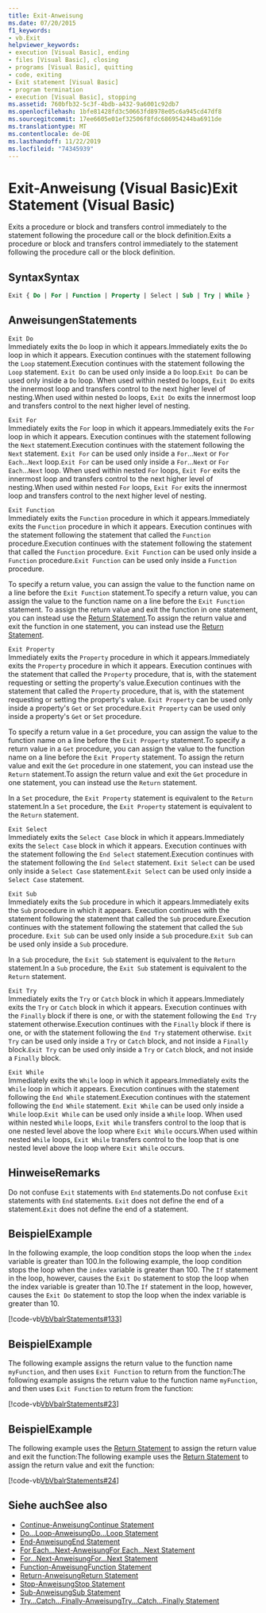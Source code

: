 ```yaml
---
title: Exit-Anweisung
ms.date: 07/20/2015
f1_keywords:
- vb.Exit
helpviewer_keywords:
- execution [Visual Basic], ending
- files [Visual Basic], closing
- programs [Visual Basic], quitting
- code, exiting
- Exit statement [Visual Basic]
- program termination
- execution [Visual Basic], stopping
ms.assetid: 760bfb32-5c3f-4bdb-a432-9a6001c92db7
ms.openlocfilehash: 1bfe81428fd3c50663fd8978e05c6a945cd47df8
ms.sourcegitcommit: 17ee6605e01ef32506f8fdc686954244ba6911de
ms.translationtype: MT
ms.contentlocale: de-DE
ms.lasthandoff: 11/22/2019
ms.locfileid: "74345939"
---
```

# <a name="exit-statement-visual-basic"></a><span data-ttu-id="bb2ad-102">Exit-Anweisung (Visual Basic)</span><span class="sxs-lookup"><span data-stu-id="bb2ad-102">Exit Statement (Visual Basic)</span></span>

<span data-ttu-id="bb2ad-103">Exits a procedure or block and transfers control immediately to the statement following the procedure call or the block definition.</span><span class="sxs-lookup"><span data-stu-id="bb2ad-103">Exits a procedure or block and transfers control immediately to the statement following the procedure call or the block definition.</span></span>

## <a name="syntax"></a><span data-ttu-id="bb2ad-104">Syntax</span><span class="sxs-lookup"><span data-stu-id="bb2ad-104">Syntax</span></span>

```vb
Exit { Do | For | Function | Property | Select | Sub | Try | While }
```

## <a name="statements"></a><span data-ttu-id="bb2ad-105">Anweisungen</span><span class="sxs-lookup"><span data-stu-id="bb2ad-105">Statements</span></span>

 `Exit Do`  
 <span data-ttu-id="bb2ad-106">Immediately exits the `Do` loop in which it appears.</span><span class="sxs-lookup"><span data-stu-id="bb2ad-106">Immediately exits the `Do` loop in which it appears.</span></span> <span data-ttu-id="bb2ad-107">Execution continues with the statement following the `Loop` statement.</span><span class="sxs-lookup"><span data-stu-id="bb2ad-107">Execution continues with the statement following the `Loop` statement.</span></span> <span data-ttu-id="bb2ad-108">`Exit Do` can be used only inside a `Do` loop.</span><span class="sxs-lookup"><span data-stu-id="bb2ad-108">`Exit Do` can be used only inside a `Do` loop.</span></span> <span data-ttu-id="bb2ad-109">When used within nested `Do` loops, `Exit Do` exits the innermost loop and transfers control to the next higher level of nesting.</span><span class="sxs-lookup"><span data-stu-id="bb2ad-109">When used within nested `Do` loops, `Exit Do` exits the innermost loop and transfers control to the next higher level of nesting.</span></span>

 `Exit For`  
 <span data-ttu-id="bb2ad-110">Immediately exits the `For` loop in which it appears.</span><span class="sxs-lookup"><span data-stu-id="bb2ad-110">Immediately exits the `For` loop in which it appears.</span></span> <span data-ttu-id="bb2ad-111">Execution continues with the statement following the `Next` statement.</span><span class="sxs-lookup"><span data-stu-id="bb2ad-111">Execution continues with the statement following the `Next` statement.</span></span> <span data-ttu-id="bb2ad-112">`Exit For` can be used only inside a `For`...`Next` or `For Each`...`Next` loop.</span><span class="sxs-lookup"><span data-stu-id="bb2ad-112">`Exit For` can be used only inside a `For`...`Next` or `For Each`...`Next` loop.</span></span> <span data-ttu-id="bb2ad-113">When used within nested `For` loops, `Exit For` exits the innermost loop and transfers control to the next higher level of nesting.</span><span class="sxs-lookup"><span data-stu-id="bb2ad-113">When used within nested `For` loops, `Exit For` exits the innermost loop and transfers control to the next higher level of nesting.</span></span>

 `Exit Function`  
 <span data-ttu-id="bb2ad-114">Immediately exits the `Function` procedure in which it appears.</span><span class="sxs-lookup"><span data-stu-id="bb2ad-114">Immediately exits the `Function` procedure in which it appears.</span></span> <span data-ttu-id="bb2ad-115">Execution continues with the statement following the statement that called the `Function` procedure.</span><span class="sxs-lookup"><span data-stu-id="bb2ad-115">Execution continues with the statement following the statement that called the `Function` procedure.</span></span> <span data-ttu-id="bb2ad-116">`Exit Function` can be used only inside a `Function` procedure.</span><span class="sxs-lookup"><span data-stu-id="bb2ad-116">`Exit Function` can be used only inside a `Function` procedure.</span></span>

 <span data-ttu-id="bb2ad-117">To specify a return value, you can assign the value to the function name on a line before the `Exit Function` statement.</span><span class="sxs-lookup"><span data-stu-id="bb2ad-117">To specify a return value, you can assign the value to the function name on a line before the `Exit Function` statement.</span></span> <span data-ttu-id="bb2ad-118">To assign the return value and exit the function in one statement, you can instead use the [Return Statement](return-statement.md).</span><span class="sxs-lookup"><span data-stu-id="bb2ad-118">To assign the return value and exit the function in one statement, you can instead use the [Return Statement](return-statement.md).</span></span>

 `Exit Property`  
 <span data-ttu-id="bb2ad-119">Immediately exits the `Property` procedure in which it appears.</span><span class="sxs-lookup"><span data-stu-id="bb2ad-119">Immediately exits the `Property` procedure in which it appears.</span></span> <span data-ttu-id="bb2ad-120">Execution continues with the statement that called the `Property` procedure, that is, with the statement requesting or setting the property's value.</span><span class="sxs-lookup"><span data-stu-id="bb2ad-120">Execution continues with the statement that called the `Property` procedure, that is, with the statement requesting or setting the property's value.</span></span> <span data-ttu-id="bb2ad-121">`Exit Property` can be used only inside a property's `Get` or `Set` procedure.</span><span class="sxs-lookup"><span data-stu-id="bb2ad-121">`Exit Property` can be used only inside a property's `Get` or `Set` procedure.</span></span>

 <span data-ttu-id="bb2ad-122">To specify a return value in a `Get` procedure, you can assign the value to the function name on a line before the `Exit Property` statement.</span><span class="sxs-lookup"><span data-stu-id="bb2ad-122">To specify a return value in a `Get` procedure, you can assign the value to the function name on a line before the `Exit Property` statement.</span></span> <span data-ttu-id="bb2ad-123">To assign the return value and exit the `Get` procedure in one statement, you can instead use the `Return` statement.</span><span class="sxs-lookup"><span data-stu-id="bb2ad-123">To assign the return value and exit the `Get` procedure in one statement, you can instead use the `Return` statement.</span></span>

 <span data-ttu-id="bb2ad-124">In a `Set` procedure, the `Exit Property` statement is equivalent to the `Return` statement.</span><span class="sxs-lookup"><span data-stu-id="bb2ad-124">In a `Set` procedure, the `Exit Property` statement is equivalent to the `Return` statement.</span></span>

 `Exit Select`  
 <span data-ttu-id="bb2ad-125">Immediately exits the `Select Case` block in which it appears.</span><span class="sxs-lookup"><span data-stu-id="bb2ad-125">Immediately exits the `Select Case` block in which it appears.</span></span> <span data-ttu-id="bb2ad-126">Execution continues with the statement following the `End Select` statement.</span><span class="sxs-lookup"><span data-stu-id="bb2ad-126">Execution continues with the statement following the `End Select` statement.</span></span> <span data-ttu-id="bb2ad-127">`Exit Select` can be used only inside a `Select Case` statement.</span><span class="sxs-lookup"><span data-stu-id="bb2ad-127">`Exit Select` can be used only inside a `Select Case` statement.</span></span>

 `Exit Sub`  
 <span data-ttu-id="bb2ad-128">Immediately exits the `Sub` procedure in which it appears.</span><span class="sxs-lookup"><span data-stu-id="bb2ad-128">Immediately exits the `Sub` procedure in which it appears.</span></span> <span data-ttu-id="bb2ad-129">Execution continues with the statement following the statement that called the `Sub` procedure.</span><span class="sxs-lookup"><span data-stu-id="bb2ad-129">Execution continues with the statement following the statement that called the `Sub` procedure.</span></span> <span data-ttu-id="bb2ad-130">`Exit Sub` can be used only inside a `Sub` procedure.</span><span class="sxs-lookup"><span data-stu-id="bb2ad-130">`Exit Sub` can be used only inside a `Sub` procedure.</span></span>

 <span data-ttu-id="bb2ad-131">In a `Sub` procedure, the `Exit Sub` statement is equivalent to the `Return` statement.</span><span class="sxs-lookup"><span data-stu-id="bb2ad-131">In a `Sub` procedure, the `Exit Sub` statement is equivalent to the `Return` statement.</span></span>

 `Exit Try`  
 <span data-ttu-id="bb2ad-132">Immediately exits the `Try` or `Catch` block in which it appears.</span><span class="sxs-lookup"><span data-stu-id="bb2ad-132">Immediately exits the `Try` or `Catch` block in which it appears.</span></span> <span data-ttu-id="bb2ad-133">Execution continues with the `Finally` block if there is one, or with the statement following the `End Try` statement otherwise.</span><span class="sxs-lookup"><span data-stu-id="bb2ad-133">Execution continues with the `Finally` block if there is one, or with the statement following the `End Try` statement otherwise.</span></span> <span data-ttu-id="bb2ad-134">`Exit Try` can be used only inside a `Try` or `Catch` block, and not inside a `Finally` block.</span><span class="sxs-lookup"><span data-stu-id="bb2ad-134">`Exit Try` can be used only inside a `Try` or `Catch` block, and not inside a `Finally` block.</span></span>

 `Exit While`  
 <span data-ttu-id="bb2ad-135">Immediately exits the `While` loop in which it appears.</span><span class="sxs-lookup"><span data-stu-id="bb2ad-135">Immediately exits the `While` loop in which it appears.</span></span> <span data-ttu-id="bb2ad-136">Execution continues with the statement following the `End While` statement.</span><span class="sxs-lookup"><span data-stu-id="bb2ad-136">Execution continues with the statement following the `End While` statement.</span></span> <span data-ttu-id="bb2ad-137">`Exit While` can be used only inside a `While` loop.</span><span class="sxs-lookup"><span data-stu-id="bb2ad-137">`Exit While` can be used only inside a `While` loop.</span></span> <span data-ttu-id="bb2ad-138">When used within nested `While` loops, `Exit While` transfers control to the loop that is one nested level above the loop where `Exit While` occurs.</span><span class="sxs-lookup"><span data-stu-id="bb2ad-138">When used within nested `While` loops, `Exit While` transfers control to the loop that is one nested level above the loop where `Exit While` occurs.</span></span>

## <a name="remarks"></a><span data-ttu-id="bb2ad-139">Hinweise</span><span class="sxs-lookup"><span data-stu-id="bb2ad-139">Remarks</span></span>

<span data-ttu-id="bb2ad-140">Do not confuse `Exit` statements with `End` statements.</span><span class="sxs-lookup"><span data-stu-id="bb2ad-140">Do not confuse `Exit` statements with `End` statements.</span></span> <span data-ttu-id="bb2ad-141">`Exit` does not define the end of a statement.</span><span class="sxs-lookup"><span data-stu-id="bb2ad-141">`Exit` does not define the end of a statement.</span></span>

## <a name="example"></a><span data-ttu-id="bb2ad-142">Beispiel</span><span class="sxs-lookup"><span data-stu-id="bb2ad-142">Example</span></span>

<span data-ttu-id="bb2ad-143">In the following example, the loop condition stops the loop when the `index` variable is greater than 100.</span><span class="sxs-lookup"><span data-stu-id="bb2ad-143">In the following example, the loop condition stops the loop when the `index` variable is greater than 100.</span></span> <span data-ttu-id="bb2ad-144">The `If` statement in the loop, however, causes the `Exit Do` statement to stop the loop when the index variable is greater than 10.</span><span class="sxs-lookup"><span data-stu-id="bb2ad-144">The `If` statement in the loop, however, causes the `Exit Do` statement to stop the loop when the index variable is greater than 10.</span></span>

[!code-vb[VbVbalrStatements#133](~/samples/snippets/visualbasic/VS_Snippets_VBCSharp/VbVbalrStatements/VB/class10.vb#133)]

## <a name="example"></a><span data-ttu-id="bb2ad-145">Beispiel</span><span class="sxs-lookup"><span data-stu-id="bb2ad-145">Example</span></span>

<span data-ttu-id="bb2ad-146">The following example assigns the return value to the function name `myFunction`, and then uses `Exit Function` to return from the function:</span><span class="sxs-lookup"><span data-stu-id="bb2ad-146">The following example assigns the return value to the function name `myFunction`, and then uses `Exit Function` to return from the function:</span></span>

[!code-vb[VbVbalrStatements#23](~/samples/snippets/visualbasic/VS_Snippets_VBCSharp/VbVbalrStatements/VB/Class1.vb#23)]

## <a name="example"></a><span data-ttu-id="bb2ad-147">Beispiel</span><span class="sxs-lookup"><span data-stu-id="bb2ad-147">Example</span></span>

<span data-ttu-id="bb2ad-148">The following example uses the [Return Statement](return-statement.md) to assign the return value and exit the function:</span><span class="sxs-lookup"><span data-stu-id="bb2ad-148">The following example uses the [Return Statement](return-statement.md) to assign the return value and exit the function:</span></span>

[!code-vb[VbVbalrStatements#24](~/samples/snippets/visualbasic/VS_Snippets_VBCSharp/VbVbalrStatements/VB/Class1.vb#24)]

## <a name="see-also"></a><span data-ttu-id="bb2ad-149">Siehe auch</span><span class="sxs-lookup"><span data-stu-id="bb2ad-149">See also</span></span>

- [<span data-ttu-id="bb2ad-150">Continue-Anweisung</span><span class="sxs-lookup"><span data-stu-id="bb2ad-150">Continue Statement</span></span>](continue-statement.md)
- [<span data-ttu-id="bb2ad-151">Do...Loop-Anweisung</span><span class="sxs-lookup"><span data-stu-id="bb2ad-151">Do...Loop Statement</span></span>](do-loop-statement.md)
- [<span data-ttu-id="bb2ad-152">End-Anweisung</span><span class="sxs-lookup"><span data-stu-id="bb2ad-152">End Statement</span></span>](end-statement.md)
- [<span data-ttu-id="bb2ad-153">For Each...Next-Anweisung</span><span class="sxs-lookup"><span data-stu-id="bb2ad-153">For Each...Next Statement</span></span>](for-each-next-statement.md)
- [<span data-ttu-id="bb2ad-154">For...Next-Anweisung</span><span class="sxs-lookup"><span data-stu-id="bb2ad-154">For...Next Statement</span></span>](for-next-statement.md)
- [<span data-ttu-id="bb2ad-155">Function-Anweisung</span><span class="sxs-lookup"><span data-stu-id="bb2ad-155">Function Statement</span></span>](function-statement.md)
- [<span data-ttu-id="bb2ad-156">Return-Anweisung</span><span class="sxs-lookup"><span data-stu-id="bb2ad-156">Return Statement</span></span>](return-statement.md)
- [<span data-ttu-id="bb2ad-157">Stop-Anweisung</span><span class="sxs-lookup"><span data-stu-id="bb2ad-157">Stop Statement</span></span>](stop-statement.md)
- [<span data-ttu-id="bb2ad-158">Sub-Anweisung</span><span class="sxs-lookup"><span data-stu-id="bb2ad-158">Sub Statement</span></span>](sub-statement.md)
- [<span data-ttu-id="bb2ad-159">Try...Catch...Finally-Anweisung</span><span class="sxs-lookup"><span data-stu-id="bb2ad-159">Try...Catch...Finally Statement</span></span>](try-catch-finally-statement.md)
